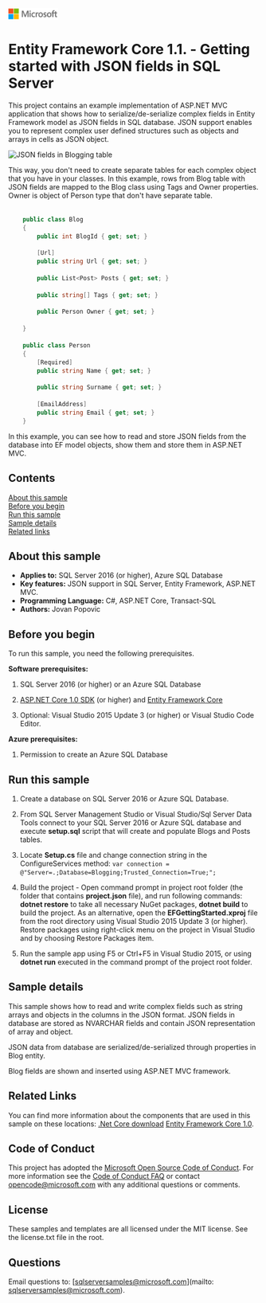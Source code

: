 ![](./media/solutions-microsoft-logo-small.png)
# Entity Framework Core 1.1. - Getting started with JSON fields in SQL Server

This project contains an example implementation of ASP.NET MVC application that shows how to serialize/de-serialize complex fields in Entity Framework model as JSON fields in SQL database.
JSON support enables you to represent complex user defined structures such as objects and arrays in cells as JSON object.

![JSON fields in Blogging table](../../../../media/features/json-in-table.png)

This way, you don't need to create separate tables for each complex object that you have in your classes. 
In this example, rows from Blog table with JSON fields are mapped to the Blog class using Tags and Owner properties. Owner is object of Person type that don't have separate table.

```C#

    public class Blog
    {
        public int BlogId { get; set; }

        [Url]
        public string Url { get; set; }

        public List<Post> Posts { get; set; }

        public string[] Tags { get; set; }

        public Person Owner { get; set; }

    }

    public class Person
    {
        [Required]
        public string Name { get; set; }

        public string Surname { get; set; }

        [EmailAddress]
        public string Email { get; set; }
    }
```

In this example, you can see how to read and store JSON fields from the database into EF model objects, show them and store them in ASP.NET MVC.

## Contents

[About this sample](#about-this-sample)<br/>
[Before you begin](#before-you-begin)<br/>
[Run this sample](#run-this-sample)<br/>
[Sample details](#sample-details)<br/>
[Related links](#related-links)<br/>

<a name=about-this-sample></a>

## About this sample

- **Applies to:** SQL Server 2016 (or higher), Azure SQL Database
- **Key features:** JSON support in SQL Server, Entity Framework, ASP.NET MVC.
- **Programming Language:** C#, ASP.NET Core, Transact-SQL
- **Authors:** Jovan Popovic

<a name=before-you-begin></a>

## Before you begin

To run this sample, you need the following prerequisites.

**Software prerequisites:**

1. SQL Server 2016 (or higher) or an Azure SQL Database

2. [ASP.NET Core 1.0 SDK](https://www.microsoft.com/net/core#windows) (or higher) and [Entity Framework Core](https://docs.microsoft.com/en-us/ef/core/)

3. Optional: Visual Studio 2015 Update 3 (or higher) or Visual Studio Code Editor.

**Azure prerequisites:**

1. Permission to create an Azure SQL Database

<a name=run-this-sample></a>

## Run this sample

1. Create a database on SQL Server 2016 or Azure SQL Database.

2. From SQL Server Management Studio or Visual Studio/Sql Server Data Tools connect to your SQL Server 2016 or Azure SQL database and execute **setup.sql** script that will create and populate Blogs and Posts tables.

3. Locate **Setup.cs** file and change connection string in the ConfigureServices method: `var connection = @"Server=.;Database=Blogging;Trusted_Connection=True;";`
            
4. Build the project - Open command prompt in project root folder (the folder that contains **project.json** file), and run following commands: **dotnet restore** to take all necessary NuGet packages, **dotnet build** to build the project. As an alternative, open the **EFGettingStarted.xproj** file from the root directory using Visual Studio 2015 Update 3 (or higher). Restore packages using right-click menu on the project in Visual Studio and by choosing Restore Packages item.

5. Run the sample app using F5 or Ctrl+F5 in Visual Studio 2015, or using **dotnet run** executed in the command prompt of the project root folder.  

<a name=sample-details></a>

## Sample details

This sample shows how to read and write complex fields such as string arrays and objects in the columns in the JSON format. JSON fields in database are stored as NVARCHAR fields and contain JSON representation of array and object.

JSON data from database are serialized/de-serialized through properties in Blog entity.

Blog fields are shown and inserted using ASP.NET MVC framework.

<a name=related-links></a>

## Related Links

You can find more information about the components that are used in this sample on these locations: 
[.Net Core download](https://www.microsoft.com/net/core#windows)
[Entity Framework Core 1.0](https://docs.microsoft.com/en-us/ef/core/).

## Code of Conduct
This project has adopted the [Microsoft Open Source Code of Conduct](https://opensource.microsoft.com/codeofconduct/). For more information see the [Code of Conduct FAQ](https://opensource.microsoft.com/codeofconduct/faq/) or contact [opencode@microsoft.com](mailto:opencode@microsoft.com) with any additional questions or comments.

## License
These samples and templates are all licensed under the MIT license. See the license.txt file in the root.

## Questions
Email questions to: [sqlserversamples@microsoft.com](mailto: sqlserversamples@microsoft.com).
